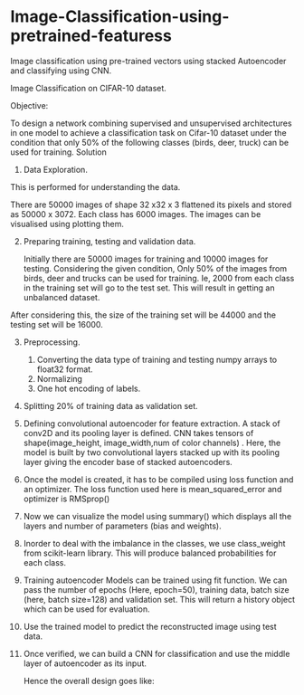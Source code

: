 # Image-Classification-using-pretrained-featuress
Image classification using pre-trained vectors using stacked Autoencoder and classifying using CNN.


Image Classification on CIFAR-10 dataset. 

Objective: 

To design a network combining supervised and unsupervised architectures in one model to achieve a classification task on Cifar-10 dataset under the condition that only 50% of the following classes (birds, deer, truck) can be used for training.
Solution

1. Data Exploration.

This is performed for understanding the data. 
         
There are 50000 images of shape 32 x32 x 3  flattened its pixels and stored as 50000 x 3072.  Each class has 6000 images. The images can be visualised using plotting them. 

2. Preparing training, testing and validation data. 

	Initially there are 50000 images for training and 10000 images for testing. 
           Considering the given condition, Only 50% of the images from birds, deer and trucks can be used for training. Ie, 2000 from each class in the training set will go to the test set. This will result in getting an unbalanced dataset. 

After considering this, the size of the training set will be  44000 and the testing set will be 16000. 

3. Preprocessing.

    1. Converting the data type of training and testing numpy arrays to float32 format.
    2. Normalizing
    3. One hot encoding of labels. 
    
4. Splitting 20% of training data as validation set.

5. Defining convolutional autoencoder for feature extraction.
       A stack of conv2D and its pooling layer is defined. 
       CNN takes tensors of shape(image_height, image_width,num of color channels) . Here, the model is built by two          convolutional layers stacked up with its pooling layer giving the encoder base of stacked autoencoders.
       
6. Once the model is created, it has to be compiled using loss function and an optimizer. 
       The loss function used here is mean_squared_error and optimizer is RMSprop()
       
7. Now we can visualize the model using summary() which displays all the layers and number of parameters (bias and weights).

8. Inorder to deal with the imbalance in the classes,  we use class_weight from scikit-learn library.  This will produce balanced probabilities for each class.

9. Training autoencoder
       Models can be trained using fit function. We can pass the number of epochs (Here, epoch=50), training data, batch size (here, batch size=128) and validation set. This will return a history object which can be used for evaluation.

10. Use the trained model to predict the reconstructed image using test data. 

11. Once verified, we can build a CNN for classification and use the middle layer of autoencoder as its input. 

      Hence the overall design goes like:

         







